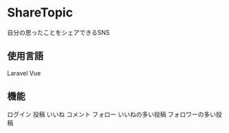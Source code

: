 ShareTopic
====

自分の思ったことをシェアできるSNS


## 使用言語

Laravel
Vue

## 機能

ログイン
投稿
いいね
コメント
フォロー
いいねの多い投稿
フォロワーの多い投稿


